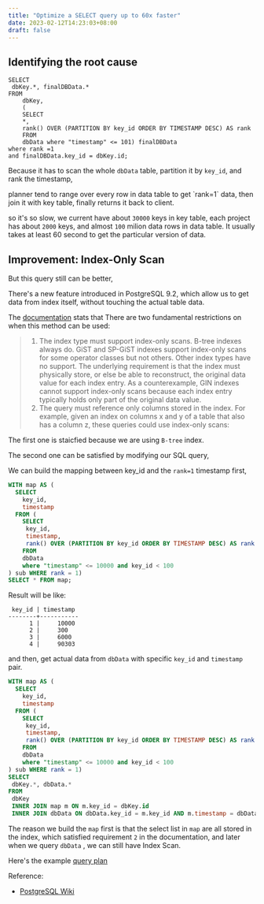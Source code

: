 ```yaml
---
title: "Optimize a SELECT query up to 60x faster"
date: 2023-02-12T14:23:03+08:00
draft: false
---
```


## Identifying the root cause

```
SELECT
 dbKey.*, finalDBData.*
FROM
    dbKey,
    (
    SELECT
    *,
    rank() OVER (PARTITION BY key_id ORDER BY TIMESTAMP DESC) AS rank
    FROM
    dbData where "timestamp" <= 101) finalDBData
where rank =1 
and finalDBData.key_id = dbKey.id;
```

Because it has to scan the whole `dbData` table,
partition it by `key_id`,
and rank the timestamp,

<reason of seq scan>
planner tend to range over every row in data table to get `rank=1` data, then join it with key table, finally returns it back to client.

so it's so slow,
we current have about `30000` keys in key table, each project has about `2000` keys, and almost `100` milion
data rows in data table. 
It usually takes at least 60 second to get the particular version of data. 

## Improvement: Index-Only Scan

But this query still can be better,

There's a new feature introduced in PostgreSQL 9.2, which allow us to get data from index itself, without touching the actual table data.

The [documentation](https://www.postgresql.org/docs/current/indexes-index-only-scans.html) stats that
There are two fundamental restrictions on when this method can be used:

> 1. The index type must support index-only scans. B-tree indexes always do. GiST and SP-GiST indexes support index-only scans for some operator classes but not others. Other index types have no support. The underlying requirement is that the index must physically store, or else be able to reconstruct, the original data value for each index entry. As a counterexample, GIN indexes cannot support index-only scans because each index entry typically holds only part of the original data value.
> 2. The query must reference only columns stored in the index. For example, given an index on columns x and y of a table that also has a column z, these queries could use index-only scans:

The first one is staicfied because we are using `B-tree` index.

The second one can be satisfied by modifying our SQL query,

We can build the mapping between key_id and the `rank=1` timestamp first,

```sql
WITH map AS (
  SELECT 
    key_id,
    timestamp
  FROM (
    SELECT
     key_id,
     timestamp,
     rank() OVER (PARTITION BY key_id ORDER BY TIMESTAMP DESC) AS rank
    FROM
    dbData
    where "timestamp" <= 10000 and key_id < 100
) sub WHERE rank = 1)
SELECT * FROM map; 
```

Result will be like:

```
 key_id | timestamp
--------+-----------
      1 |     10000
      2 |     300
      3 |     6000
      4 |     90303
```

and then, get actual data from `dbData` with specific `key_id` and `timestamp` pair.

```sql
WITH map AS (
  SELECT 
    key_id,
    timestamp
  FROM (
    SELECT
     key_id,
     timestamp,
     rank() OVER (PARTITION BY key_id ORDER BY TIMESTAMP DESC) AS rank
    FROM
    dbData
    where "timestamp" <= 10000 and key_id < 100
) sub WHERE rank = 1) 
SELECT
 dbKey.*, dbData.*
FROM
 dbKey
 INNER JOIN map m ON m.key_id = dbKey.id
 INNER JOIN dbData ON dbData.key_id = m.key_id AND m.timestamp = dbData.timestamp;
```

The reason we build the `map` first is that the select list in `map` are all stored in the index,
which satisfied requirement `2` in the documentation,
and later when we query `dbData` , we can still have Index Scan.

Here's the example [ query plan ](https://explain.dalibo.com/plan/86114340afae7349)

Reference:
- [PostgreSQL Wiki]( https://wiki.postgresql.org/wiki/Index-only_scans )